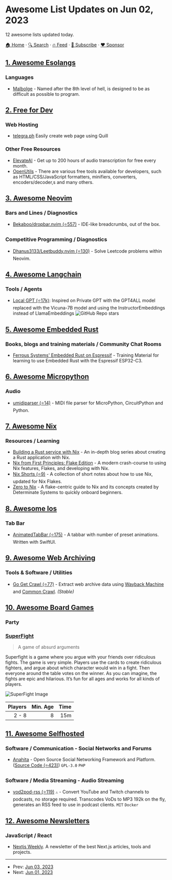 # Awesome List Updates on Jun 02, 2023

12 awesome lists updated today.

[🏠 Home](/README.md) · [🔍 Search](https://www.trackawesomelist.com/search/) · [🔥 Feed](https://www.trackawesomelist.com/rss.xml) · [📮 Subscribe](https://trackawesomelist.us17.list-manage.com/subscribe?u=d2f0117aa829c83a63ec63c2f&id=36a103854c) · [❤️  Sponsor](https://github.com/sponsors/theowenyoung)



## [1. Awesome Esolangs](/content/angrykoala/awesome-esolangs/README.md)

### Languages

*   [Malbolge](https://esolangs.org/wiki/Malbolge) - Named after the 8th level of hell, is designed to be as difficult as possible to program.

## [2. Free for Dev](/content/ripienaar/free-for-dev/README.md)

### Web Hosting

*   [telegra.ph](https://telegra.ph/) Easily create web page using Quill

### Other Free Resources

*   [ElevateAI](https://www.elevateai.com) - Get up to 200 hours of audio transcription for free every month.
*   [OpenUtils](https://openutils.org/) - There are various free tools available for developers, such as HTML/CSS/JavaScript formatters, minifiers, converters, encoders/decoder,s and many others.

## [3. Awesome Neovim](/content/rockerBOO/awesome-neovim/README.md)

### Bars and Lines / Diagnostics

*   [Bekaboo/dropbar.nvim (⭐557)](https://github.com/Bekaboo/dropbar.nvim) - IDE-like breadcrumbs, out of the box.

### Competitive Programming / Diagnostics

*   [Dhanus3133/Leetbuddy.nvim (⭐130)](https://github.com/Dhanus3133/Leetbuddy.nvim) - Solve Leetcode problems within Neovim.

## [4. Awesome Langchain](/content/kyrolabs/awesome-langchain/README.md)

### Tools / Agents

*   [Local GPT (⭐17k)](https://github.com/PromtEngineer/localGPT): Inspired on Private GPT with the GPT4ALL model replaced with the Vicuna-7B model and using the InstructorEmbeddings instead of LlamaEmbeddings ![GitHub Repo stars](https://img.shields.io/github/stars/PromtEngineer/localGPT?style=social)

## [5. Awesome Embedded Rust](/content/rust-embedded/awesome-embedded-rust/README.md)

### Books, blogs and training materials / Community Chat Rooms

*   [Ferrous Systems' Embedded Rust on Espressif](https://esp-rs.github.io/std-training) - Training Material for learning to use Embedded Rust with the Espressif ESP32-C3.

## [6. Awesome Micropython](/content/mcauser/awesome-micropython/README.md)

### Audio

*   [umidiparser (⭐14)](https://github.com/bixb922/umidiparser) - MIDI file parser for MicroPython, CircuitPython and Python.

## [7. Awesome Nix](/content/nix-community/awesome-nix/README.md)

### Resources / Learning

*   [Building a Rust service with Nix](https://fasterthanli.me/series/building-a-rust-service-with-nix) - An in-depth blog series about creating a Rust application with Nix.
*   [Nix from First Principles: Flake Edition](https://tonyfinn.com/blog/nix-from-first-principles-flake-edition/) - A modern crash-course to using Nix features, Flakes, and developing with Nix.
*   [Nix Shorts (⭐9)](https://github.com/alper/nix-shorts) - A collection of short notes about how to use Nix, updated for Nix Flakes.
*   [Zero to Nix](https://zero-to-nix.com/) - A flake-centric guide to Nix and its concepts created by Determinate Systems to quickly onboard beginners.

## [8. Awesome Ios](/content/vsouza/awesome-ios/README.md)

### Tab Bar

*   [AnimatedTabBar (⭐175)](https://github.com/exyte/AnimatedTabBar) - A tabbar with number of preset animations. Written with SwiftUI.

## [9. Awesome Web Archiving](/content/iipc/awesome-web-archiving/README.md)

### Tools & Software / Utilities

*   [Go Get Crawl (⭐77)](https://github.com/karust/gogetcrawl) - Extract web archive data using [Wayback Machine](https://web.archive.org/) and [Common Crawl](https://commoncrawl.org/). *(Stable)*

## [10. Awesome Board Games](/content/edm00se/awesome-board-games/README.md)

### Party

### [SuperFight](https://boardgamegeek.com/boardgame/139443/superfight)

> A game of absurd arguments

Superfight is a game where you argue with your friends over ridiculous fights. The game is very simple. Players use the cards to create ridiculous fighters, and argue about which character would win in a fight. Then everyone around the table votes on the winner. As you can imagine, the fights are epic and hilarious. It’s fun for all ages and works for all kinds of players.

![SuperFight Image](https://cf.geekdo-images.com/itemrep/img/lzYOqbq7xfZbofwrWPrIlxl1APA=/fit-in/246x300/pic2429251.png)

| Players | Min. Age | Time |
| ------: | -------: | ---: |
|   2 - 8 |        8 |  15m |

## [11. Awesome Selfhosted](/content/awesome-selfhosted/awesome-selfhosted/README.md)

### Software / Communication - Social Networks and Forums

*   [Anahita](https://www.anahita.io/) - Open Source Social Networking Framework and Platform. ([Source Code (⭐423)](https://github.com/anahitasocial/anahita)) `GPL-3.0` `PHP`

### Software / Media Streaming - Audio Streaming

*   [vod2pod-rss (⭐119)](https://github.com/madiele/vod2pod-rss) `⚠` - Convert YouTube and Twitch channels to podcasts, no storage required. Transcodes VoDs to MP3 192k on the fly, generates an RSS feed to use in podcast clients. `MIT` `Docker`

## [12. Awesome Newsletters](/content/zudochkin/awesome-newsletters/README.md)

### JavaScript / React

*   [Nextjs Weekly](https://nextjsweekly.com/). A newsletter of the best Next.js articles, tools and projects.

---

- Prev: [Jun 03, 2023](/content/2023/06/03/README.md)
- Next: [Jun 01, 2023](/content/2023/06/01/README.md)